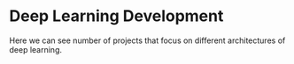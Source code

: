 # Deep Learning Development
Here we can see number of projects that focus on different architectures of deep learning.

